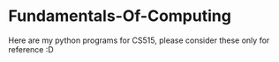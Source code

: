 # Fundamentals-Of-Computing

Here are my python programs for CS515, please consider these only for reference :D
